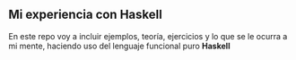 ## Mi experiencia con Haskell

En este repo voy a incluir ejemplos, teoría, ejercicios y lo que se le ocurra a mi mente, haciendo uso del lenguaje funcional puro **Haskell**
